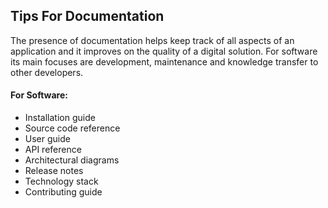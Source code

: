 ## Tips For Documentation
The presence of documentation helps keep track of all aspects of an application and it improves on the quality of a digital solution. For software its main focuses are development, maintenance and knowledge transfer to other developers.

#### For Software:
* Installation guide 
* Source code reference
* User guide
* API reference
* Architectural diagrams
* Release notes
* Technology stack
* Contributing guide